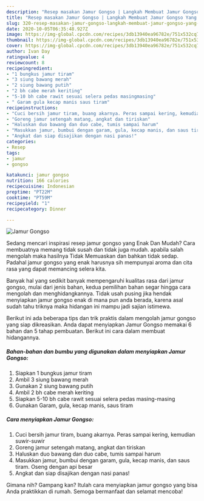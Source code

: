 ```yaml
---
description: "Resep masakan Jamur Gongso | Langkah Membuat Jamur Gongso Yang Mudah Dan Praktis"
title: "Resep masakan Jamur Gongso | Langkah Membuat Jamur Gongso Yang Mudah Dan Praktis"
slug: 320-resep-masakan-jamur-gongso-langkah-membuat-jamur-gongso-yang-mudah-dan-praktis
date: 2020-10-05T06:35:48.927Z
image: https://img-global.cpcdn.com/recipes/3db13940ea96782e/751x532cq70/jamur-gongso-foto-resep-utama.jpg
thumbnail: https://img-global.cpcdn.com/recipes/3db13940ea96782e/751x532cq70/jamur-gongso-foto-resep-utama.jpg
cover: https://img-global.cpcdn.com/recipes/3db13940ea96782e/751x532cq70/jamur-gongso-foto-resep-utama.jpg
author: Ivan Day
ratingvalue: 4
reviewcount: 8
recipeingredient:
- "1 bungkus jamur tiram"
- "3 siung bawang merah"
- "2 siung bawang putih"
- "2 bh cabe merah keriting"
- "5-10 bh cabe rawit sesuai selera pedas masingmasing"
- " Garam gula kecap manis saus tiram"
recipeinstructions:
- "Cuci bersih jamur tiram, buang akarnya. Peras sampai kering, kemudian suwir-suwir"
- "Goreng jamur setengah matang, angkat dan tiriskan"
- "Haluskan duo bawang dan duo cabe, tumis sampai harum"
- "Masukkan jamur, bumbui dengan garam, gula, kecap manis, dan saus tiram. Oseng dengan api besar"
- "Angkat dan siap disajikan dengan nasi panas!"
categories:
- Resep
tags:
- jamur
- gongso

katakunci: jamur gongso 
nutrition: 166 calories
recipecuisine: Indonesian
preptime: "PT22M"
cooktime: "PT59M"
recipeyield: "1"
recipecategory: Dinner

---
```



![Jamur Gongso](https://img-global.cpcdn.com/recipes/3db13940ea96782e/751x532cq70/jamur-gongso-foto-resep-utama.jpg)

Sedang mencari inspirasi resep jamur gongso yang Enak Dan Mudah? Cara membuatnya memang tidak susah dan tidak juga mudah. apabila salah mengolah maka hasilnya Tidak Memuaskan dan bahkan tidak sedap. Padahal jamur gongso yang enak harusnya sih mempunyai aroma dan cita rasa yang dapat memancing selera kita.



Banyak hal yang sedikit banyak mempengaruhi kualitas rasa dari jamur gongso, mulai dari jenis bahan, kedua pemilihan bahan segar hingga cara mengolah dan menghidangkannya. Tidak usah pusing jika hendak menyiapkan jamur gongso enak di mana pun anda berada, karena asal sudah tahu triknya maka hidangan ini mampu jadi sajian istimewa.


Berikut ini ada beberapa tips dan trik praktis dalam mengolah jamur gongso yang siap dikreasikan. Anda dapat menyiapkan Jamur Gongso memakai 6 bahan dan 5 tahap pembuatan. Berikut ini cara dalam membuat hidangannya.

<!--inarticleads1-->

##### Bahan-bahan dan bumbu yang digunakan dalam menyiapkan Jamur Gongso:

1. Siapkan 1 bungkus jamur tiram
1. Ambil 3 siung bawang merah
1. Gunakan 2 siung bawang putih
1. Ambil 2 bh cabe merah keriting
1. Siapkan 5-10 bh cabe rawit sesuai selera pedas masing-masing
1. Gunakan  Garam, gula, kecap manis, saus tiram




<!--inarticleads2-->

##### Cara menyiapkan Jamur Gongso:

1. Cuci bersih jamur tiram, buang akarnya. Peras sampai kering, kemudian suwir-suwir
1. Goreng jamur setengah matang, angkat dan tiriskan
1. Haluskan duo bawang dan duo cabe, tumis sampai harum
1. Masukkan jamur, bumbui dengan garam, gula, kecap manis, dan saus tiram. Oseng dengan api besar
1. Angkat dan siap disajikan dengan nasi panas!




Gimana nih? Gampang kan? Itulah cara menyiapkan jamur gongso yang bisa Anda praktikkan di rumah. Semoga bermanfaat dan selamat mencoba!

